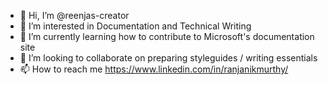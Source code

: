 - 👋 Hi, I’m @reenjas-creator
- 👀 I’m interested in Documentation and Technical Writing
- 🌱 I’m currently learning how to contribute to Microsoft's documentation site
- 💞️ I’m looking to collaborate on preparing styleguides / writing essentials
- 📫 How to reach me https://www.linkedin.com/in/ranjanikmurthy/

<!---
reenjas-creator/reenjas-creator is a ✨ special ✨ repository because its `README.md` (this file) appears on your GitHub profile.
You can click the Preview link to take a look at your changes.
--->
